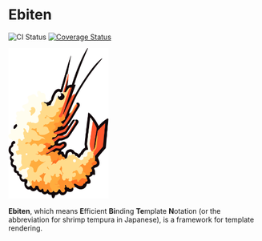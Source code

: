 # Ebiten

![CI Status](https://github.com/emonkak/ebiten/actions/workflows/ci.yml/badge.svg)
[![Coverage Status](https://coveralls.io/repos/github/emonkak/ebiten/badge.svg)](https://coveralls.io/github/emonkak/ebiten)

<img src="logo.svg" alt="Logo" width="200" height="300">

**Ebiten**, which means **E**fficient **Bi**nding **Te**mplate **N**otation (or the abbreviation for shrimp tempura in Japanese), is a framework for template rendering.

